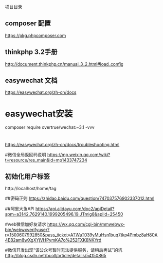 ﻿项目目录

## composer 配置
https://pkg.phpcomposer.com

## thinkphp 3.2手册
http://document.thinkphp.cn/manual_3_2.html#load_config


## easywechat 文档
https://easywechat.org/zh-cn/docs

# easywechat安装
composer require overtrue/wechat:~3.1 -vvv

#
https://easywechat.org/zh-cn/docs/troubleshooting.html

#微信全局返回码说明
https://mp.weixin.qq.com/wiki?t=resource/res_main&id=mp1433747234


## 初始化用户标签
http://localhost/home/tag

##密码正则
https://zhidao.baidu.com/question/747037576902337012.html

##阿里大鱼API
https://api.alidayu.com/doc2/apiDetail?spm=a3142.7629140.1999205496.19.JTmig8&apiId=25450

#web微信加好友请求
https://wx.qq.com/cgi-bin/mmwebwx-bin/webwxverifyuser?r=1500607992850&pass_ticket=ATWaT039yMuHsn1buq7tkp4Pmbz8aH80A4E82am8wXgXYjVHPymKA7o%252FXK8NKYrd

#微信开发出现“该公众号暂时无法提供服务，请稍后再试”的坑
http://blog.csdn.net/buoll/article/details/54150865
